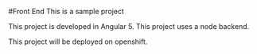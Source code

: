#Front End
This is a sample project

This project is developed in Angular 5.
This project uses a node backend.

This project will be deployed on openshift.
